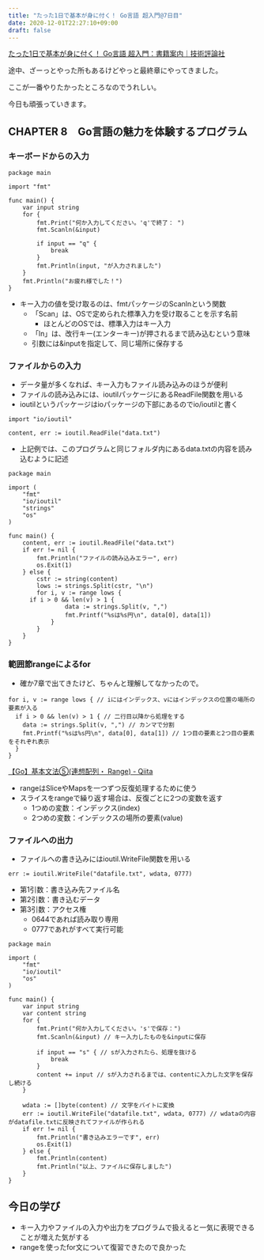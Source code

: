 ```yaml
---
title: "たった1日で基本が身に付く！ Go言語 超入門@7日目"
date: 2020-12-01T22:27:10+09:00
draft: false
---
```


[たった1日で基本が身に付く！ Go言語 超入門：書籍案内｜技術評論社](https://gihyo.jp/book/2020/978-4-297-11617-0)

途中、ざーっとやった所もあるけどやっと最終章にやってきました。

ここが一番やりたかったところなのでうれしい。

今日も頑張っていきます。

## CHAPTER 8　Go言語の魅力を体験するプログラム
### キーボードからの入力
```
package main

import "fmt"

func main() {
	var input string
	for {
		fmt.Print("何か入力してください。'q'で終了： ")
		fmt.Scanln(&input)

		if input == "q" {
			break
		}
		fmt.Println(input, "が入力されました")
	}
	fmt.Println("お疲れ様でした！")
}
```
* キー入力の値を受け取るのは、fmtパッケージのScanlnという関数
  * 「Scan」は、OSで定められた標準入力を受け取ることを示す名前
    * ほとんどのOSでは、標準入力はキー入力
  * 「ln」は、改行キー(エンターキー)が押されるまで読み込むという意味
  * 引数には&inputを指定して、同じ場所に保存する

### ファイルからの入力
* データ量が多くなれば、キー入力もファイル読み込みのほうが便利
* ファイルの読み込みには、ioutilパッケージにあるReadFile関数を用いる
* ioutilというパッケージはioパッケージの下部にあるのでio/ioutilと書く
```
import "io/ioutil"

content, err := ioutil.ReadFile("data.txt")
```
* 上記例では、このプログラムと同じフォルダ内にあるdata.txtの内容を読み込むように記述

```
package main

import (
	"fmt"
	"io/ioutil"
	"strings"
	"os"
)

func main() {
	content, err := ioutil.ReadFile("data.txt")
	if err != nil {
		fmt.Println("ファイルの読み込みエラー", err)
		os.Exit(1)
	} else {
		cstr := string(content)
		lows := strings.Split(cstr, "\n")
		for i, v := range lows {
      if i > 0 && len(v) > 1 {
				data := strings.Split(v, ",")
				fmt.Printf("%sは%s円\n", data[0], data[1])
			}
		}
	}
}
```

### 範囲節rangeによるfor
* 確か7章で出てきたけど、ちゃんと理解してなかったので。
```
for i, v := range lows { // iにはインデックス、vにはインデックスの位置の場所の要素が入る
  if i > 0 && len(v) > 1 { // 二行目以降から処理をする
    data := strings.Split(v, ",") // カンマで分割
    fmt.Printf("%sは%s円\n", data[0], data[1]) // 1つ目の要素と2つ目の要素をそれぞれ表示
  }
}
```
[【Go】基本文法⑤\(連想配列・ Range\) \- Qiita](https://qiita.com/k-penguin-sato/items/a320072fa09502bde3e9)
* rangeはSliceやMapsを一つずつ反復処理するために使う
* スライスをrangeで繰り返す場合は、反復ごとに2つの変数を返す
  * 1つめの変数：インデックス(index)
  * 2つめの変数：インデックスの場所の要素(value)

### ファイルへの出力
* ファイルへの書き込みにはioutil.WriteFile関数を用いる
```
err := ioutil.WriteFile("datafile.txt", wdata, 0777)
```
* 第1引数：書き込み先ファイル名
* 第2引数：書き込むデータ
* 第3引数：アクセス権
  * 0644であれば読み取り専用
  * 0777であれがすべて実行可能

```
package main

import (
	"fmt"
	"io/ioutil"
	"os"
)

func main() {
	var input string
	var content string
	for {
		fmt.Print("何か入力してください。's'で保存：")
		fmt.Scanln(&input) // キー入力したものを&inputに保存

		if input == "s" { // sが入力されたら、処理を抜ける
			break
		}
		content += input // sが入力されるまでは、contentに入力した文字を保存し続ける
	}

	wdata := []byte(content) // 文字をバイトに変換
	err := ioutil.WriteFile("datafile.txt", wdata, 0777) // wdataの内容がdatafile.txtに反映されてファイルが作られる
	if err != nil {
		fmt.Println("書き込みエラーです", err)
		os.Exit(1)
	} else {
		fmt.Println(content)
		fmt.Println("以上、ファイルに保存しました")
	}
}
```

## 今日の学び
* キー入力やファイルの入力や出力をプログラムで扱えると一気に表現できることが増えた気がする
* rangeを使ったfor文について復習できたので良かった

